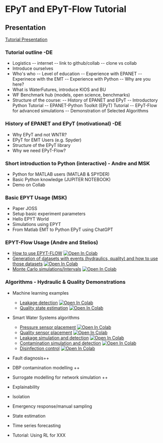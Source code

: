 # EPyT and EPyT-Flow Tutorial

## Presentation
[Tutorial Presentation](https://ucy-my.sharepoint.com/:f:/g/personal/mkiria01_ucy_ac_cy/Ej0n6JKNmY1KpDv7EYEVtmcB1uWLfCQO9Cnk5v8Jjt6IHw?e=E18hgz)

### Tutorial outline -DE
- Logistics
-- internet
-- link to github/collab
-- clone vs collab
- Introduce ourselves
- Who's who
-- Level of education
-- Experience with EPANET
-- Experinece with the EMT
-- Experience with Python
-- Why are you here?
- What is WaterFutures, introduce KIOS and BU
- WF Benchmark hub (models, open science, benchmarks)
- Structure of the course:
-- History of EPANET and EPyT
-- Introductory Python Tutorial
-- EPANET-Python Toolkit (EPyT) Tutorial
-- EPyT-Flow for advanced simulations
-- Demonstration of Selected Algorithms

### History of EPANET and EPyT (motivational) -DE
- Why EPyT and not WNTR?
- EPyT for EMT Users (e.g. Spyder)
- Structure of the EPyT library
- Why we need EPyT-Flow?

### Short introduction to Python (interactive) - Andre and MSK
- Python for MATLAB users (MATLAB & SPYDER)
- Basic Python knowledge (JUPITER NOTEBOOK)
- Demo on Collab

### Basic EPYT Usage (MSK)
- Paper JOSS
- Setup basic experiment parameters
- Hello EPYT World
- Simulations using EPYT
- From Matlab EMT to Python EPyT using ChatGPT

### EPYT-Flow Usage (Andre and Stelios)
- [How to use EPYT-FLOW](epytflow_intro.ipynb) <a target="_blank" href="https://colab.research.google.com/github/WaterFutures/EPyT-and-EPyT-Flow-Tutorial/blob/main/epytflow_intro.ipynb"><img src="https://colab.research.google.com/assets/colab-badge.svg" alt="Open In Colab"/></a>
- [Generation of datasets with events (hydraulics, quality) and how to use those datasets](epytflow_datageneration.ipynb) <a target="_blank" href="https://colab.research.google.com/github/WaterFutures/EPyT-and-EPyT-Flow-Tutorial/blob/main/epytflow_datageneration.ipynb"><img src="https://colab.research.google.com/assets/colab-badge.svg" alt="Open In Colab"/></a>
- [Monte Carlo simulations/Intervals](epytflow_montecarlo.ipynb) <a target="_blank" href="https://colab.research.google.com/github/WaterFutures/EPyT-and-EPyT-Flow-Tutorial/blob/main/epytflow_montecarlo.ipynb"><img src="https://colab.research.google.com/assets/colab-badge.svg" alt="Open In Colab"/></a>

### Algorithms - Hydraulic & Quality Demonstrations
- Machine learning examples
  - [Leakage detection](epytflow_leakagedetection.ipynb) <a target="_blank" href="https://colab.research.google.com/github/WaterFutures/EPyT-and-EPyT-Flow-Tutorial/blob/main/epytflow_leakagedetection.ipynb"><img src="https://colab.research.google.com/assets/colab-badge.svg" alt="Open In Colab"/></a>
  - [Quality state estimation](epytflow_quality.ipynb) <a target="_blank" href="https://colab.research.google.com/github/WaterFutures/EPyT-and-EPyT-Flow-Tutorial/blob/main/epytflow_quality.ipynb"><img src="https://colab.research.google.com/assets/colab-badge.svg" alt="Open In Colab"/></a>
- Smart Water Systems algorithms
  - [Pressure sensor placement](epyt_pressure_sensor_placement.ipynb) <a target="_blank" href="https://colab.research.google.com/github/WaterFutures/EPyT-and-EPyT-Flow-Tutorial/blob/main/epyt_pressure_sensor_placement.ipynb"><img src="https://colab.research.google.com/assets/colab-badge.svg" alt="Open In Colab"/></a>
  - [Quality sensor placement](epyt_quality_sensor_placement.ipynb) <a target="_blank" href="https://colab.research.google.com/github/WaterFutures/EPyT-and-EPyT-Flow-Tutorial/blob/main/epyt_quality_sensor_placement.ipynb"><img src="https://colab.research.google.com/assets/colab-badge.svg" alt="Open In Colab"/></a>
  - [Leakage simulation and detection](epyt_leakage_simulation_and_detection.ipynb)  <a target="_blank" href="https://colab.research.google.com/github/WaterFutures/EPyT-and-EPyT-Flow-Tutorial/blob/main/epyt_leakage_simulation_and_detection.ipynb"><img src="https://colab.research.google.com/assets/colab-badge.svg" alt="Open In Colab"/></a>
  - [Contamination simulation and detection](epyt_contamination_modelling_and_detection.ipynb)  <a target="_blank" href="https://colab.research.google.com/github/WaterFutures/EPyT-and-EPyT-Flow-Tutorial/blob/main/epyt_contamination_modelling_and_detection.ipynb"><img src="https://colab.research.google.com/assets/colab-badge.svg" alt="Open In Colab"/></a>
  - [Disinfection control](epyt_optimal_chlorine_dosage_scheduling.ipynb)  <a target="_blank" href="https://colab.research.google.com/github/WaterFutures/EPyT-and-EPyT-Flow-Tutorial/blob/main/epyt_optimal_chlorine_dosage_scheduling.ipynb"><img src="https://colab.research.google.com/assets/colab-badge.svg" alt="Open In Colab"/></a>


- Fault diagnosis++
- DBP contamination modelling ++
- Surrogate modelling for network simulation ++
- Explainability
- Isolation
- Emergency response/manual sampling
- State estimation
- Time series forecasting
- Tutorial: Using RL for XXX

